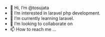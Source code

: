 - 👋 Hi, I’m @tosujata
- 👀 I’m interested in laravel php development.
- 🌱 I’m currently learning laravel.
- 💞️ I’m looking to collaborate on 
- 📫 How to reach me ...

<!---
tosujata/tosujata is a ✨ special ✨ repository because its `README.md` (this file) appears on your GitHub profile.
You can click the Preview link to take a look at your changes.
--->
